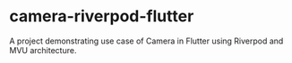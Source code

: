 # camera-riverpod-flutter
A project demonstrating use case of Camera in Flutter using Riverpod and MVU architecture.
